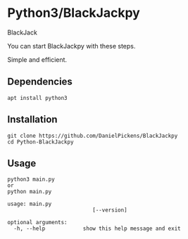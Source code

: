 # Python3/BlackJackpy



BlackJack

You can start BlackJackpy with these steps.

Simple and efficient.

## Dependencies
```
apt install python3
```

## Installation

```
git clone https://github.com/DanielPickens/BlackJackpy 
cd Python-BlackJackpy
```

## Usage

```
python3 main.py
or
python main.py
```
```
usage: main.py 
                           [--version]

optional arguments:
  -h, --help            show this help message and exit
  
```


